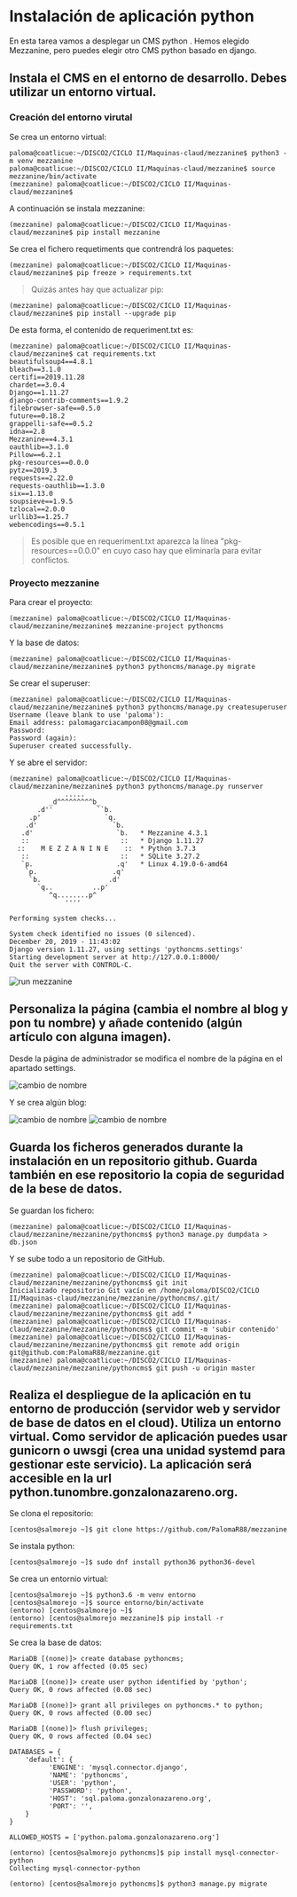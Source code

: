 # Instalación de aplicación python

En esta tarea vamos a desplegar un CMS python . Hemos elegido Mezzanine, pero puedes elegir otro CMS python basado en django.

## Instala el CMS en el entorno de desarrollo. Debes utilizar un entorno virtual.

### Creación del entorno virutal
Se crea un entorno virtual:
~~~
paloma@coatlicue:~/DISCO2/CICLO II/Maquinas-claud/mezzanine$ python3 -m venv mezzanine
paloma@coatlicue:~/DISCO2/CICLO II/Maquinas-claud/mezzanine$ source mezzanine/bin/activate
(mezzanine) paloma@coatlicue:~/DISCO2/CICLO II/Maquinas-claud/mezzanine$  
~~~

A continuación se instala mezzanine:
~~~
(mezzanine) paloma@coatlicue:~/DISCO2/CICLO II/Maquinas-claud/mezzanine$ pip install mezzanine
~~~

Se crea el fichero requetiments que contrendrá los paquetes:
~~~
(mezzanine) paloma@coatlicue:~/DISCO2/CICLO II/Maquinas-claud/mezzanine$ pip freeze > requirements.txt
~~~

> Quizás antes hay que actualizar pip:
~~~
(mezzanine) paloma@coatlicue:~/DISCO2/CICLO II/Maquinas-claud/mezzanine$ pip install --upgrade pip
~~~

De esta forma, el contenido de requeriment.txt es:
~~~
(mezzanine) paloma@coatlicue:~/DISCO2/CICLO II/Maquinas-claud/mezzanine$ cat requirements.txt 
beautifulsoup4==4.8.1
bleach==3.1.0
certifi==2019.11.28
chardet==3.0.4
Django==1.11.27
django-contrib-comments==1.9.2
filebrowser-safe==0.5.0
future==0.18.2
grappelli-safe==0.5.2
idna==2.8
Mezzanine==4.3.1
oauthlib==3.1.0
Pillow==6.2.1
pkg-resources==0.0.0
pytz==2019.3
requests==2.22.0
requests-oauthlib==1.3.0
six==1.13.0
soupsieve==1.9.5
tzlocal==2.0.0
urllib3==1.25.7
webencodings==0.5.1
~~~

> Es posible que en requeriment.txt aparezca la línea "pkg-resources==0.0.0" en cuyo caso hay que eliminarla para evitar conflictos.

### Proyecto mezzanine
Para crear el proyecto:
~~~
(mezzanine) paloma@coatlicue:~/DISCO2/CICLO II/Maquinas-claud/mezzanine/mezzanine$ mezzanine-project pythoncms
~~~

Y la base de datos:
~~~
(mezzanine) paloma@coatlicue:~/DISCO2/CICLO II/Maquinas-claud/mezzanine/mezzanine$ python3 pythoncms/manage.py migrate
~~~

Se crear el superuser:
~~~
(mezzanine) paloma@coatlicue:~/DISCO2/CICLO II/Maquinas-claud/mezzanine/mezzanine$ python3 pythoncms/manage.py createsuperuser
Username (leave blank to use 'paloma'): 
Email address: palomagarciacampon08@gmail.com
Password: 
Password (again): 
Superuser created successfully.
~~~

Y se abre el servidor:
~~~
(mezzanine) paloma@coatlicue:~/DISCO2/CICLO II/Maquinas-claud/mezzanine/mezzanine$ python3 pythoncms/manage.py runserver
              .....
          _d^^^^^^^^^b_
       .d''           ``b.
     .p'                `q.
    .d'                   `b.
   .d'                     `b.   * Mezzanine 4.3.1
   ::                       ::   * Django 1.11.27
  ::    M E Z Z A N I N E    ::  * Python 3.7.3
   ::                       ::   * SQLite 3.27.2
   `p.                     .q'   * Linux 4.19.0-6-amd64
    `p.                   .q'
     `b.                 .d'
       `q..          ..p'
          ^q........p^
              ''''

Performing system checks...

System check identified no issues (0 silenced).
December 20, 2019 - 11:43:02
Django version 1.11.27, using settings 'pythoncms.settings'
Starting development server at http://127.0.0.1:8000/
Quit the server with CONTROL-C.
~~~

![run mezzanine](images/aimg.ong)


## Personaliza la página (cambia el nombre al blog y pon tu nombre) y añade contenido (algún artículo con alguna imagen).

Desde la página de administrador se modifica el nombre de la página en el apartado settings.

![cambio de nombre](images/bimg.ong)

Y se crea algún blog:

![cambio de nombre](images/cimg.ong)
![cambio de nombre](images/dimg.ong)


## Guarda los ficheros generados durante la instalación en un repositorio github. Guarda también en ese repositorio la copia de seguridad de la bese de datos.

Se guardan los fichero:
~~~
(mezzanine) paloma@coatlicue:~/DISCO2/CICLO II/Maquinas-claud/mezzanine/mezzanine/pythoncms$ python3 manage.py dumpdata > db.json
~~~

Y se sube todo a un repositorio de GitHub.
~~~
(mezzanine) paloma@coatlicue:~/DISCO2/CICLO II/Maquinas-claud/mezzanine/mezzanine/pythoncms$ git init
Inicializado repositorio Git vacío en /home/paloma/DISCO2/CICLO II/Maquinas-claud/mezzanine/mezzanine/pythoncms/.git/
(mezzanine) paloma@coatlicue:~/DISCO2/CICLO II/Maquinas-claud/mezzanine/mezzanine/pythoncms$ git add *
(mezzanine) paloma@coatlicue:~/DISCO2/CICLO II/Maquinas-claud/mezzanine/mezzanine/pythoncms$ git commit -m 'subir contenido'
(mezzanine) paloma@coatlicue:~/DISCO2/CICLO II/Maquinas-claud/mezzanine/mezzanine/pythoncms$ git remote add origin git@github.com:PalomaR88/mezzanine.git
(mezzanine) paloma@coatlicue:~/DISCO2/CICLO II/Maquinas-claud/mezzanine/mezzanine/pythoncms$ git push -u origin master
~~~


## Realiza el despliegue de la aplicación en tu entorno de producción (servidor web y servidor de base de datos en el cloud). Utiliza un entorno virtual. Como servidor de aplicación puedes usar gunicorn o uwsgi (crea una unidad systemd para gestionar este servicio). La aplicación será accesible en la url python.tunombre.gonzalonazareno.org.

Se clona el repositorio:
~~~
[centos@salmorejo ~]$ git clone https://github.com/PalomaR88/mezzanine
~~~

Se instala python:
~~~
[centos@salmorejo ~]$ sudo dnf install python36 python36-devel
~~~

Se crea un entornio virtual:
~~~
[centos@salmorejo ~]$ python3.6 -m venv entorno
[centos@salmorejo ~]$ source entorno/bin/activate
(entorno) [centos@salmorejo ~]$ 
(entorno) [centos@salmorejo mezzanine]$ pip install -r requirements.txt
~~~

Se crea la base de datos:
~~~
MariaDB [(none)]> create database pythoncms;
Query OK, 1 row affected (0.05 sec)

MariaDB [(none)]> create user python identified by 'python';
Query OK, 0 rows affected (0.08 sec)

MariaDB [(none)]> grant all privileges on pythoncms.* to python;
Query OK, 0 rows affected (0.00 sec)

MariaDB [(none)]> flush privileges;
Query OK, 0 rows affected (0.04 sec)
~~~

~~~
DATABASES = {
    'default': {
          'ENGINE': 'mysql.connector.django',
          'NAME': 'pythoncms',
          'USER': 'python',
          'PASSWORD': 'python',
          'HOST': 'sql.paloma.gonzalonazareno.org',
          'PORT': '',
    }
}
~~~
~~~
ALLOWED_HOSTS = ['python.paloma.gonzalonazareno.org']
~~~

~~~
(entorno) [centos@salmorejo pythoncms]$ pip install mysql-connector-python
Collecting mysql-connector-python
~~~
~~~
(entorno) [centos@salmorejo pythoncms]$ python3 manage.py migrate
~~~
